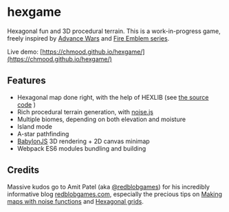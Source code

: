 # hexgame

Hexagonal fun and 3D procedural terrain. This is a work-in-progress game, freely inspired by [Advance Wars](https://en.wikipedia.org/wiki/Advance_Wars) and [Fire Emblem series](https://en.wikipedia.org/wiki/Fire_Emblem).

Live demo: [https://chmood.github.io/hexgame/](https://chmood.github.io/hexgame/)

## Features

* Hexagonal map done right, with the help of HEXLIB (see [the source code](https://github.com/Chmood/hexgame/blob/master/src/js/vendor/hexlib.js) )
* Rich procedural terrain generation, with [noise.js](https://github.com/josephg/noisejs)
* Multiple biomes, depending on both elevation and moisture
* Island mode
* A-star pathfinding
* [BabylonJS](https://www.babylonjs.com/) 3D rendering + 2D canvas minimap
* Webpack ES6 modules bundling and building

## Credits

Massive kudos go to Amit Patel (aka [@redblobgames](https://twitter.com/redblobgames)) for his incredibly informative blog [redblobgames.com](https://www.redblobgames.com/maps/terrain-from-noise/), especially the precious tips on [Making maps with noise functions](https://www.redblobgames.com/maps/terrain-from-noise/) and [Hexagonal grids](https://www.redblobgames.com/grids/hexagons/).